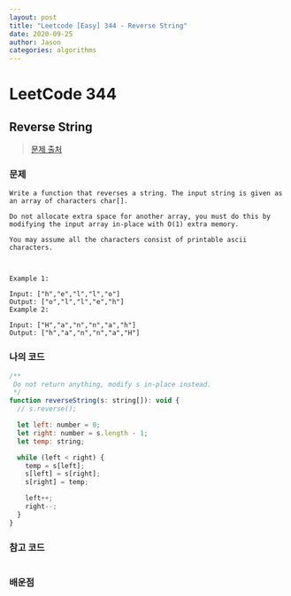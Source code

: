 ```yaml
---
layout: post
title: "Leetcode [Easy] 344 - Reverse String"
date: 2020-09-25
author: Jason
categories: algorithms
---
```


# LeetCode 344

## Reverse String

> [문제 출처](https://leetcode.com/problems/reverse-string/)

### 문제

```
Write a function that reverses a string. The input string is given as an array of characters char[].

Do not allocate extra space for another array, you must do this by modifying the input array in-place with O(1) extra memory.

You may assume all the characters consist of printable ascii characters.



Example 1:

Input: ["h","e","l","l","o"]
Output: ["o","l","l","e","h"]
Example 2:

Input: ["H","a","n","n","a","h"]
Output: ["h","a","n","n","a","H"]
```

### 나의 코드

```javascript
/**
 Do not return anything, modify s in-place instead.
 */
function reverseString(s: string[]): void {
  // s.reverse();

  let left: number = 0;
  let right: number = s.length - 1;
  let temp: string;

  while (left < right) {
    temp = s[left];
    s[left] = s[right];
    s[right] = temp;

    left++;
    right--;
  }
}
```

### 참고 코드

```javascript

```

### 배운점
